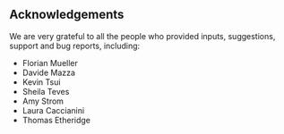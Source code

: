 Acknowledgements
----------------

We are very grateful to all the people who provided inputs, suggestions, support and bug reports, including:

- Florian Mueller
- Davide Mazza
- Kevin Tsui
- Sheila Teves
- Amy Strom
- Laura Caccianini
- Thomas Etheridge
